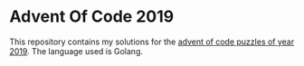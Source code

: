# Advent Of Code 2019
This repository contains my solutions for the [advent of code puzzles of year 2019](https://adventofcode.com/2019). The language used is Golang.
